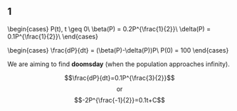 ## 1
\begin{cases}
P(t), t \geq 0\\
\beta(P) = 0.2P^{\frac{1}{2}}\\
\delta(P) = 0.1P^{\frac{1}{2}}\\
\end{cases}

\begin{cases}
\frac{dP}{dt} = (\beta(P)-\delta(P))P\\
P(0) = 100
\end{cases}

We are aiming to find **doomsday** (when the population approaches infinity).

$$\frac{dP}{dt}=0.1P^{\frac{3}{2}}$$
$$\text{or}$$
$$-2P^{\frac{-1}{2}}=0.1t+C$$
$$$$